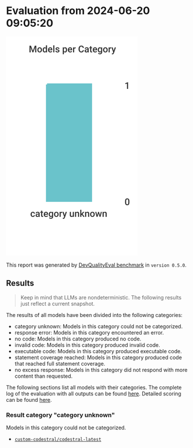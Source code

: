 # Evaluation from 2024-06-20 09:05:20

![Bar chart that categorizes all evaluated models.](./categories.svg)

This report was generated by [DevQualityEval benchmark](https://github.com/symflower/eval-dev-quality) in `version 0.5.0`.

## Results

> Keep in mind that LLMs are nondeterministic. The following results just reflect a current snapshot.

The results of all models have been divided into the following categories:

- category unknown: Models in this category could not be categorized.
- response error: Models in this category encountered an error.
- no code: Models in this category produced no code.
- invalid code: Models in this category produced invalid code.
- executable code: Models in this category produced executable code.
- statement coverage reached: Models in this category produced code that reached full statement coverage.
- no excess response: Models in this category did not respond with more content than requested.

The following sections list all models with their categories. The complete log of the evaluation with all outputs can be found [here](./evaluation.log). Detailed scoring can be found [here](./evaluation.csv).

### Result category "category unknown"

Models in this category could not be categorized.

- [`custom-codestral/codestral-latest`](./custom-codestral_codestral-latest/)

